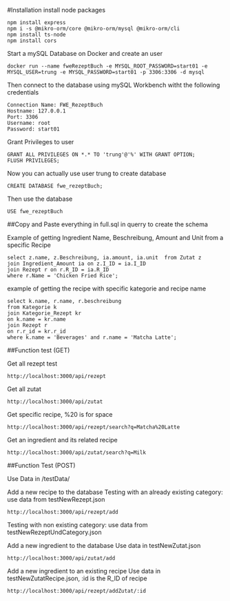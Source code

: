 #Installation
install node packages
```
npm install express
npm i -s @mikro-orm/core @mikro-orm/mysql @mikro-orm/cli
npm install ts-node
npm install cors
```

Start a mySQL Database on Docker and create an user
```
docker run --name fweRezeptBuch -e MYSQL_ROOT_PASSWORD=start01 -e MYSQL_USER=trung -e MYSQL_PASSWORD=start01 -p 3306:3306 -d mysql

```

Then connect to the database using mySQL Workbench witht the following credentials 
```
Connection Name: FWE_RezeptBuch
Hostname: 127.0.0.1
Port: 3306
Username: root
Password: start01
```

Grant Privileges to user
```
GRANT ALL PRIVILEGES ON *.* TO 'trung'@'%' WITH GRANT OPTION;
FLUSH PRIVILEGES;
```
Now you can actually use user trung to create database
```
CREATE DATABASE fwe_rezeptBuch;
```

Then use the database
```
USE fwe_rezeptBuch
```

##Copy and Paste everything in full.sql in querry to create the schema

Example of getting Ingredient Name, Beschreibung, Amount and Unit from a specific Recipe
```
select z.name, z.Beschreibung, ia.amount, ia.unit  from Zutat z 
join Ingredient_Amount ia on z.I_ID = ia.I_ID 
join Rezept r on r.R_ID = ia.R_ID
where r.Name = 'Chicken Fried Rice';
```

example of getting the recipe with specific kategorie and recipe name
```
select k.name, r.name, r.beschreibung 
from Kategorie k
join Kategorie_Rezept kr
on k.name = kr.name
join Rezept r 
on r.r_id = kr.r_id
where k.name = 'Beverages' and r.name = 'Matcha Latte';
```


##Function test (GET)

Get all rezept test
```
http://localhost:3000/api/rezept
```

Get all zutat

```
http://localhost:3000/api/zutat
```

Get specific recipe, %20 is for space
```
http://localhost:3000/api/rezept/search?q=Matcha%20Latte
```

Get an ingredient and its related recipe 
```
http://localhost:3000/api/zutat/search?q=Milk
```

##Function Test (POST)

Use Data in /testData/


Add a new recipe to the database
Testing with an already existing category: use data from testNewRezept.json
```
http://localhost:3000/api/rezept/add
```
Testing with non existing category: use data from testNewRezeptUndCategory.json

Add a new ingredient to the database
Use data in testNewZutat.json
```
http://localhost:3000/api/zutat/add
```

Add a new ingredient to an existing recipe
Use data in testNewZutatRecipe.json, :id is the R_ID of recipe
```
http://localhost:3000/api/rezept/addZutat/:id
```



